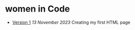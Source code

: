 # women in Code
- [Version 1](https://JennaHrd.github.io/women-in-code/index-one.html)
*13 November 2023*
Creating my first HTML page


